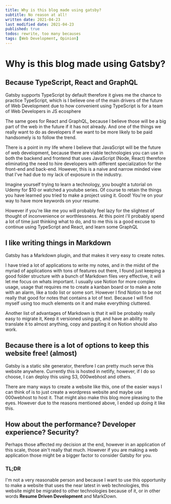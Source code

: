 ```yaml
---
title: Why is this blog made using gatsby?
subtitle: No reason at all!
written date: 2021-04-23
last modified date: 2021-04-23
published: true
todos: rewrite, too many becauses
tags: [Web Development, Opinion]
---
```

# Why is this blog made using Gatsby?

## Because TypeScript, React and GraphQL

Gatsby supports TypeScript by default therefore it gives me the chance to practice TypeScript, which is I believe one of the main drivers of the future of Web Development due to how convenient using TypeScript is for a team of Web Developers in JS ecosphere

The same goes for React and GraphQL, because I believe those will be a big part of the web in the future if it has not already. And one of the things we really want to do as developers if we want to be more likely to be paid handsomely is to follow the trend.

There is a point in my life where I believe that JavaScript will be the future of web development, because there are viable technologies you can use in both the backend and frontend that uses JavaScript (Node, React) therefore eliminating the need to hire developers with different specialization for the front-end and back-end. However, this is a naive and narrow minded view that I've had due to my lack of exposure in the industry.

Imagine yourself trying to learn a technology, you bought a tutorial on Udemy for $10 or watched a youtube series. Of course to retain the things you have learned you tried to make a project using it. Good! You're on your way to have more keywords on your resume.

However if you're like me you will probably feel lazy for the slightest of thought of inconvenience or worthlessness. At this point i'll probably spend a lot of time just thinking what to do, and to me this is a good excuse to continue using TypeScript and React, and learn some GraphQL

## I like writing things in Markdown

Gatsby has a Markdown plugin, and that makes it very easy to create notes.

I have tried a lot of applications to write my notes, and in the midst of the myriad of applications with tons of features out there, I found just keeping a good folder structure with a bunch of Markdown files very effective, it will let me focus on whats important. I usually use Notion for more complex usage, usage that requires me to create a kanban board or to make a note with an alarm, like a todo list or some sort. However I find Notion to be not really that good for notes that contains a lot of text. Because I will find myself using too much elements on it and make everything cluttered.

Another list of advantages of Markdown is that it will be probably really easy to migrate it, Keep it versioned using git, and have an ability to translate it to almost anything, copy and pasting it on Notion should also work.

## Because there is a lot of options to keep this website free! (almost)

Gatsby is a static site generator, therefore I can pretty much serve this website anywhere. Currently this is hosted in netlify, however, if I do so choose, I can deploy this using S3, 000webhost and others.

There are many ways to create a website like this, one of the easier ways I can think of is to just create a wordpress website and maybe use 000webhost to host it. That might also make this blog more pleasing to the eyes. However due to the reasons mentioned above, I ended up doing it like this.

## How about the performance? Developer experience? Security?

Perhaps those affected my decision at the end, however in an application of this scale, those ain't really that much. However if you are making a web application those might be a bigger factor to consider Gatsby for you.

### TL;DR

I'm not a very reasonable person and because I want to use this opportunity to make a website that uses the near latest in web technologies, this website might be migrated to other technologies because of it, or in other words **Resume Driven Development** and MarkDown.
